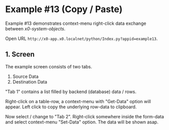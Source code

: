 # Example #13 (Copy / Paste)

Example #13 demonstrates context-menu right-click data exchange between
*x0-system-objects*.

Open URL `http://x0-app.x0.localnet/python/Index.py?appid=example13`.

## 1. Screen

The example screen consists of two tabs.

1. Source Data
2. Destination Data

"Tab 1" contains a list filled by backend (database) data / rows. 

Right-click on a table-row, a context-menu with "Get-Data" option will appear.
Left click to copy the underlying row-data to clipboard.

Now select / change to "Tab 2". Right-click somewhere inside the form-data
and select context-menu "Set-Data" option. The data will be shown asap.

